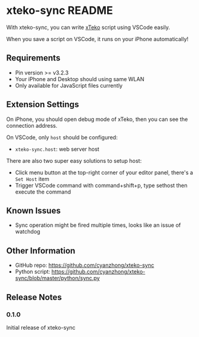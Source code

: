 # xteko-sync README

With xteko-sync, you can write [xTeko](https://docs.xteko.com) script using VSCode easily.

When you save a script on VSCode, it runs on your iPhone automatically!

## Requirements

- Pin version >= v3.2.3
- Your iPhone and Desktop should using same WLAN
- Only available for JavaScript files currently

## Extension Settings

On iPhone, you should open debug mode of xTeko, then you can see the connection address.

On VSCode, only `host` should be configured:

* `xteko-sync.host`: web server host

There are also two super easy solutions to setup host:

- Click menu button at the top-right corner of your editor panel, there's a `Set Host` item
- Trigger VSCode command with command+shift+p, type sethost then execute the command

## Known Issues

- Sync operation might be fired multiple times, looks like an issue of watchdog

## Other Information

- GitHub repo: https://github.com/cyanzhong/xteko-sync
- Python script: https://github.com/cyanzhong/xteko-sync/blob/master/python/sync.py

## Release Notes

### 0.1.0

Initial release of xteko-sync